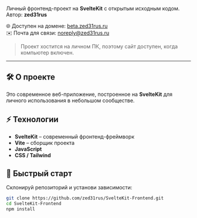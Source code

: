 Личный фронтенд-проект на **SvelteKit** с открытым исходным кодом.  
Автор: **zed31rus**  

🌐 Доступен на домене: [beta.zed31rus.ru](https://beta.zed31rus.ru)  
✉️ Почта для связи: [noreply@zed31rus.ru](mailto:noreply@zed31rus.ru)  

> Проект хостится на личном ПК, поэтому сайт доступен, когда компьютер включен.  

---

## 🛠 О проекте

Это современное веб-приложение, построенное на **SvelteKit** для личного использования в небольшом сообществе.

## ⚡ Технологии

- **SvelteKit** – современный фронтенд-фреймворк  
- **Vite** – сборщик проекта  
- **JavaScript**  
- **CSS / Tailwind**

## 🚀 Быстрый старт

Склонируй репозиторий и установи зависимости:

```bash
git clone https://github.com/zed31rus/SvelteKit-Frontend.git
cd SvelteKit-Frontend
npm install
